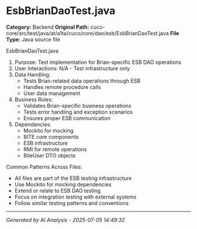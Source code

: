 # EsbBrianDaoTest.java

**Category:** Backend
**Original Path:** cuco-core/src/test/java/at/a1ta/cuco/core/dao/esb/EsbBrianDaoTest.java
**File Type:** Java source file

EsbBrianDaoTest.java
1. Purpose: Test implementation for Brian-specific ESB DAO operations
2. User Interactions: N/A - Test infrastructure only
3. Data Handling:
   - Tests Brian-related data operations through ESB
   - Handles remote procedure calls
   - User data management
4. Business Rules:
   - Validates Brian-specific business operations
   - Tests error handling and exception scenarios
   - Ensures proper ESB communication
5. Dependencies:
   - Mockito for mocking
   - BITE core components
   - ESB infrastructure
   - RMI for remote operations
   - BiteUser DTO objects

Common Patterns Across Files:
- All files are part of the ESB testing infrastructure
- Use Mockito for mocking dependencies
- Extend or relate to ESB DAO testing
- Focus on integration testing with external systems
- Follow similar testing patterns and conventions

---
*Generated by AI Analysis - 2025-07-05 14:49:32*
